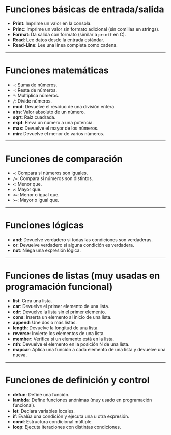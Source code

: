 # Funciones básicas de entrada/salida

- **Print**: Imprime un valor en la consola.  
- **Princ**: Imprime un valor sin formato adicional (sin comillas en strings).  
- **Format**: Da salida con formato (similar a `printf` en C).  
- **Read**: Lee datos desde la entrada estándar.  
- **Read-Line**: Lee una línea completa como cadena.  

---

# Funciones matemáticas

- `+`: Suma de números.  
- `-`: Resta de números.  
- `*`: Multiplica números.  
- `/`: Divide números.  
- **mod**: Devuelve el residuo de una división entera.  
- **abs**: Valor absoluto de un número.  
- **sqrt**: Raíz cuadrada.  
- **expt**: Eleva un número a una potencia.  
- **max**: Devuelve el mayor de los números.  
- **min**: Devuelve el menor de varios números.  

---

# Funciones de comparación

- `=`: Compara si números son iguales.  
- `/=`: Compara si números son distintos.  
- `<`: Menor que.  
- `>`: Mayor que.  
- `<=`: Menor o igual que.  
- `>=`: Mayor o igual que.  

---

# Funciones lógicas

- **and**: Devuelve verdadero si todas las condiciones son verdaderas.  
- **or**: Devuelve verdadero si alguna condición es verdadera.  
- **not**: Niega una expresión lógica.  

---

# Funciones de listas (muy usadas en programación funcional)

- **list**: Crea una lista.  
- **car**: Devuelve el primer elemento de una lista.  
- **cdr**: Devuelve la lista sin el primer elemento.  
- **cons**: Inserta un elemento al inicio de una lista.  
- **append**: Une dos o más listas.  
- **length**: Devuelve la longitud de una lista.  
- **reverse**: Invierte los elementos de una lista.  
- **member**: Verifica si un elemento está en la lista.  
- **nth**: Devuelve el elemento en la posición N de una lista.  
- **mapcar**: Aplica una función a cada elemento de una lista y devuelve una nueva.  

---

# Funciones de definición y control

- **defun**: Define una función.  
- **lambda**: Define funciones anónimas (muy usado en programación funcional).  
- **let**: Declara variables locales.  
- **if**: Evalúa una condición y ejecuta una u otra expresión.  
- **cond**: Estructura condicional múltiple.  
- **loop**: Ejecuta iteraciones con distintas condiciones.  
